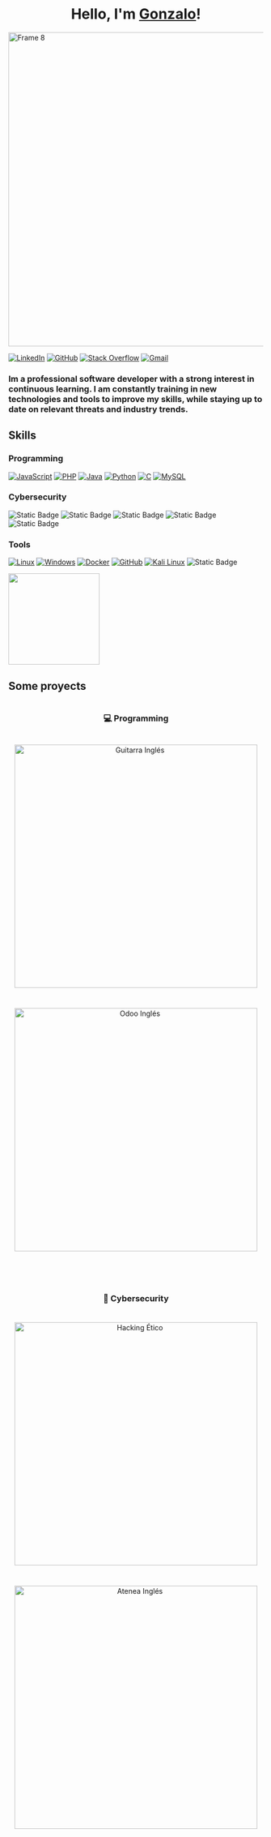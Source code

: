 <h1 align="center">Hello, I'm <a href="https://gonzalo-pascual.github.io/" target="_blank">Gonzalo</a>!</h1>

<img width="2214" height="620" alt="Frame 8" src="https://github.com/user-attachments/assets/315ee78c-d1b9-4e4f-83c3-0818d37fa9c2" />

<span></span>
[![LinkedIn](https://custom-icon-badges.demolab.com/badge/LinkedIn-0A66C2?logo=linkedin-white&logoColor=fff)](https://linkedin.com/in/www.linkedin.com/in/gonzalo-pasr/)
[![GitHub](https://img.shields.io/badge/GitHub-%23121011.svg?logo=github&logoColor=white)](https://github.com/Gonzalo-Pascual)
[![Stack Overflow](https://img.shields.io/badge/-Stack%20Overflow-FE7A16?logo=stack-overflow&logoColor=white)](#)
[![Gmail](https://img.shields.io/badge/Gmail-D14836?logo=gmail&logoColor=white)](mailto:gonzalo.pascualromero@gmail.com)

### Im a professional software developer with a strong interest in continuous learning. I am constantly training in new technologies and tools to improve my skills, while staying up to date on relevant threats and industry trends.

## Skills
### Programming
[![JavaScript](https://img.shields.io/badge/JavaScript-F7DF1E?logo=javascript&logoColor=000)](#)
[![PHP](https://img.shields.io/badge/php-%23777BB4.svg?&logo=php&logoColor=white)](#)
[![Java](https://img.shields.io/badge/Java-%23ED8B00.svg?logo=openjdk&logoColor=white)](#)
[![Python](https://img.shields.io/badge/Python-3776AB?logo=python&logoColor=fff)](#)
[![C](https://img.shields.io/badge/C-00599C?logo=c&logoColor=white)](#)
[![MySQL](https://img.shields.io/badge/MySQL-4479A1?logo=mysql&logoColor=fff)](#)

### Cybersecurity
![Static Badge](https://img.shields.io/badge/Ethical%20Hacking%20-%20%23c83f39)
![Static Badge](https://img.shields.io/badge/Forensic%20-%20%231f59b2)
![Static Badge](https://img.shields.io/badge/Blue%20Team%20-%20%231f59b2)
![Static Badge](https://img.shields.io/badge/Regulations%20-%20%2329903b)
![Static Badge](https://img.shields.io/badge/Secure%20deployment-%20%2329903b)



### Tools
[![Linux](https://img.shields.io/badge/Linux-FCC624?logo=linux&logoColor=black)](#)
[![Windows](https://custom-icon-badges.demolab.com/badge/Windows-0078D6?logo=windows11&logoColor=white)](#)
[![Docker](https://img.shields.io/badge/Docker-2496ED?logo=docker&logoColor=fff)](#)
[![GitHub](https://img.shields.io/badge/GitHub-%23121011.svg?logo=github&logoColor=white)](#)
[![Kali Linux](https://img.shields.io/badge/Kali%20Linux-557C94?logo=kalilinux&logoColor=fff)](#)
![Static Badge](https://img.shields.io/badge/Burp%20Suite%20-%20orange)




<p align="start">
  <img src="https://github-readme-stats.vercel.app/api/top-langs/?username=Gonzalo-Pascual&theme=dark&hide_border=false&include_all_commits=false&count_private=true&layout=compact" height="180">
</p>



## Some proyects

<div style="display: flex; justify-content: center; gap: 40px; flex-wrap: wrap;">

  <!-- Column Programming -->
  <div style="flex: 1; min-width: 480px; text-align: center;">
  <h3>💻 Programming</h3>
  <a href="https://github.com/Gonzalo-Pascual/DAM/tree/main/TFG">
    <img src="https://github.com/user-attachments/assets/d9285552-a88e-4ca0-93cc-00e44c6c8699" width="480" style="margin: 20px 0;" alt="Guitarra Inglés">
  </a>

  <a href="https://github.com/Gonzalo-Pascual/DAM/tree/main/SGE/Odoo-GonzaloPascualRomero">
    <img src="https://github.com/user-attachments/assets/f00d1eb4-3beb-4a6e-9d6c-61949016e82e" width="480" style="margin: 20px 0;" alt="Odoo Inglés">
  </a>
  </div>

  <!-- Column Cybersecurity -->
  <div style="flex: 1; min-width: 480px; text-align: center;">
  <h3>🔐 Cybersecurity</h3>
  <a href="https://github.com/Gonzalo-Pascual/Ciberseguridad/tree/main/Hacking%20%C3%89tico/Pentesting">
    <img src="https://github.com/user-attachments/assets/c668c699-0e28-43b3-8440-644b6382f83d" width="480" style="margin: 20px 0;" alt="Hacking Ético">
  </a>

  <a href="https://github.com/Gonzalo-Pascual/Ciberseguridad/tree/main/Hacking%20%C3%89tico/Practicas">
    <img src="https://github.com/user-attachments/assets/b15be905-27fb-408c-a4cd-75fd78437002" width="480" style="margin: 20px 0;" alt="Atenea Inglés">
  </a>
</div>

</div>




